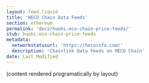```yaml
---
layout: feed.liquid
title: 'HECO Chain Data Feeds'
section: ethereum
permalink: 'docs/huobi-eco-chain-price-feeds/'
stub: huobi-eco-chain-price-feeds
metadata:
  networkstatusurl: 'https://hecoinfo.com/'
  description: 'Chainlink Data Feeds on HECO Chain'
date: Last Modified
---
```


(content rendered programatically by layout)
